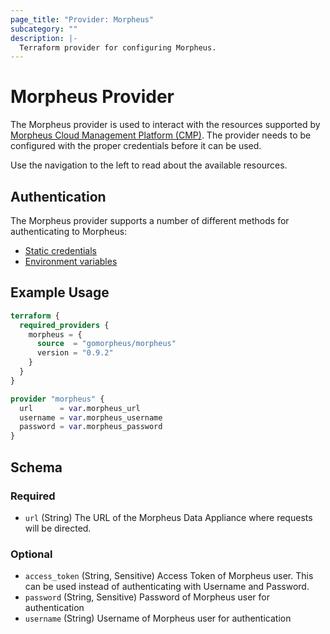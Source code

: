 ```yaml
---
page_title: "Provider: Morpheus"
subcategory: ""
description: |-
  Terraform provider for configuring Morpheus.
---
```


# Morpheus Provider

The Morpheus provider is used to interact with the resources supported by [Morpheus Cloud Management Platform (CMP)](https://morpheusdata.com/). The provider needs to be configured with the proper credentials before it can be used.

Use the navigation to the left to read about the available resources.

## Authentication

The Morpheus provider supports a number of different methods for authenticating to Morpheus:

* [Static credentials](guides/auth.md#static-credentials)
* [Environment variables](guides/auth.md#environment-variables)

## Example Usage

```terraform
terraform {
  required_providers {
    morpheus = {
      source  = "gomorpheus/morpheus"
      version = "0.9.2"
    }
  }
}

provider "morpheus" {
  url      = var.morpheus_url
  username = var.morpheus_username
  password = var.morpheus_password
}
```

<!-- schema generated by tfplugindocs -->
## Schema

### Required

- `url` (String) The URL of the Morpheus Data Appliance where requests will be directed.

### Optional

- `access_token` (String, Sensitive) Access Token of Morpheus user. This can be used instead of authenticating with Username and Password.
- `password` (String, Sensitive) Password of Morpheus user for authentication
- `username` (String) Username of Morpheus user for authentication
